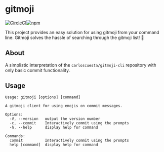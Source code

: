 # gitmoji

[![CircleCI](https://circleci.com/gh/segersniels/gitmoji.svg?style=shield)](https://circleci.com/gh/segersniels/gitmoji/tree/master)[![npm](https://badge.fury.io/js/%40segersniels%2Fgitmoji.svg)](https://www.npmjs.com/package/@segersniels/gitmoji)

This project provides an easy solution for using gitmoji from your command line. Gitmoji solves the hassle of searching through the gitmoji list! 🎉

## About

A simplistic interpretation of the `carloscuesta/gitmoji-cli` repository with only basic commit functionality.

## Usage

```
Usage: gitmoji [options] [command]

A gitmoji client for using emojis on commit messages.

Options:
  -V, --version   output the version number
  -c, --commit    Interactively commit using the prompts
  -h, --help      display help for command

Commands:
  commit          Interactively commit using the prompts
  help [command]  display help for command
```
